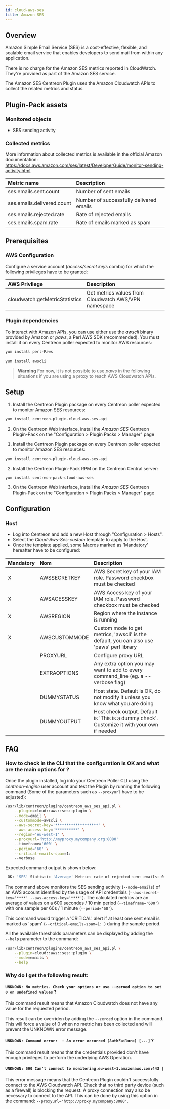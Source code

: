 ```yaml
---
id: cloud-aws-ses
title: Amazon SES
---
```


## Overview

Amazon Simple Email Service (SES) is a cost-effective, flexible, and scalable
email service that enables developers to send mail from within any application.

There is no charge for the Amazon SES metrics reported in CloudWatch. They're 
provided as part of the Amazon SES service.

The Amazon SES Centreon Plugin uses the Amazon Cloudwatch APIs to collect the
related metrics and status.

## Plugin-Pack assets

### Monitored objects

* SES sending activity

### Collected metrics 

More information about collected metrics is available in the official Amazon 
documentation:
https://docs.aws.amazon.com/ses/latest/DeveloperGuide/monitor-sending-activity.html

<!--DOCUSAURUS_CODE_TABS-->

<!--Ses-Emails-->

| Metric name                 | Description                                                                                  
|:--------------------------- | :----------------------------------------|
| ses.emails.sent.count       | Number of sent emails                    |
| ses.emails.delivered.count  | Number of successfully delivered emails  |
| ses.emails.rejected.rate    | Rate of rejected emails                  |
| ses.emails.spam.rate        | Rate of emails marked as spam            |

<!--END_DOCUSAURUS_CODE_TABS-->

## Prerequisites

### AWS Configuration

Configure a service account (*access/secret keys* combo) for which the following privileges have to be granted:

| AWS Privilege                  | Description                                             |
|:-------------------------------|:------------------------------------------------------- |
| cloudwatch:getMetricStatistics | Get metrics values from Cloudwatch AWS/VPN namespace    |

### Plugin dependencies

To interact with Amazon APIs, you can use either use the *awscli* binary
provided by Amazon or *paws*, a Perl AWS SDK (recommended). 
You must install it on every Centreon poller expected to monitor AWS resources: 

<!--DOCUSAURUS_CODE_TABS-->

<!--perl-Paws-installation-->

```bash
yum install perl-Paws
```

<!--aws-cli-installation-->

```bash
yum install awscli
```

<!--END_DOCUSAURUS_CODE_TABS-->

> **Warning** For now, it is not possible to use *paws* in the following situations if you are using a proxy to reach AWS Cloudwatch APIs. 

## Setup 

<!--DOCUSAURUS_CODE_TABS-->

<!--Online IMP Licence & IT-100 Editions-->

1. Install the Centreon Plugin package on every Centreon poller expected to monitor Amazon SES resources:

```bash
yum install centreon-plugin-cloud-aws-ses-api
```

2. On the Centreon Web interface, install the *Amazon SES* Centreon Plugin-Pack on the "Configuration > Plugin Packs > Manager" page


<!--Offline IMP License-->

1. Install the Centreon Plugin package on every Centreon poller expected to monitor Amazon SES resources:

```bash
yum install centreon-plugin-cloud-aws-ses-api
```

2. Install the Centreon Plugin-Pack RPM on the Centreon Central server:

```bash
yum install centreon-pack-cloud-aws-ses
```

3. On the Centreon Web interface, install the *Amazon SES* Centreon Plugin-Pack on the "Configuration > Plugin Packs > Manager" page

<!--END_DOCUSAURUS_CODE_TABS-->

## Configuration

### Host

* Log into Centreon and add a new Host through "Configuration > Hosts". 
* Select the *Cloud-Aws-Ses-custom* template to apply to the Host.
* Once the template applied, some Macros marked as 'Mandatory' hereafter have to be configured:

| Mandatory   | Nom             | Description                                                                                 |
| :---------- | :-------------- | :------------------------------------------------------------------------------------------ |
| X           | AWSSECRETKEY    | AWS Secret key of your IAM role. Password checkbox must be checked                          |
| X           | AWSACESSKEY     | AWS Access key of your IAM role. Password checkbox must be checked                          |
| X           | AWSREGION       | Region where the instance is running                                                        |
| X           | AWSCUSTOMMODE   | Custom mode to get metrics, 'awscli' is the default, you can also use 'paws' perl library   |
|             | PROXYURL        | Configure proxy URL                                                                         |
|             | EXTRAOPTIONS    | Any extra option you may want to add to every command\_line (eg. a --verbose flag)          |
|             | DUMMYSTATUS     | Host state. Default is OK, do not modify it unless you know what you are doing              |
|             | DUMMYOUTPUT     | Host check output. Default is 'This is a dummy check'. Customize it with your own if needed |

## FAQ

### How to check in the CLI that the configuration is OK and what are the main options for ?

Once the plugin installed, log into your Centreon Poller CLI using the
*centreon-engine* user account and test the Plugin by running the following
command (Some of the parameters such as ```--proxyurl``` have to be adjusted):

```bash
/usr/lib/centreon/plugins/centreon_aws_ses_api.pl \
    --plugin=cloud::aws::ses::plugin \
    --mode=email \
    --custommode=awscli \
    --aws-secret-key='*******************' \
    --aws-access-key='**********' \
    --region='eu-west-1' \
    --proxyurl='http://myproxy.mycompany.org:8080'
    --timeframe='600' \
    --period='60' \
    --critical-emails-spam=1:
    --verbose
```

Expected command output is shown below: 

```bash
 OK: 'SES' Statistic 'Average' Metrics rate of rejected sent emails: 0.00, number of emails successfully delivered: 30.00, rate of sent emails marked as spam: 0.00, number of sent emails: 30.00 | 'SES~average#ses.emails.rejected.rate'=0;;;; 'SES~average#ses.emails.delivered.count'=30;;;; 'SES~average#ses.emails.spam.rate'=0;;;; 'SES~average#ses.emails.sent.count'=30;;;;
```

The command above monitors the SES sending activity 
(```--mode=emails```) of an AWS account identified by the usage of API 
credentials (```--aws-secret-key='****' --aws-access-key='****'```).
The calculated metrics are an average of values on a 600 secondes / 10 min 
period (```--timeframe='600'```) with one sample per 60s / 1 minute 
(```--period='60'```).

This command would trigger a 'CRITICAL' alert if at least one sent email is
marked as 'spam' (```--critical-emails-spam=1: ```) during the sample period.

All the available thresholds parameters can be displayed by adding the  
```--help``` parameter to the command:

```bash
/usr/lib/centreon/plugins/centreon_aws_ses_api.pl \
    --plugin=cloud::aws::ses::plugin \
    --mode=emails \
    --help
```

### Why do I get the following result: 

#### ```UNKNOWN: No metrics. Check your options or use --zeroed option to set 0 on undefined values``` ?

This command result means that Amazon Cloudwatch does not have any value for the
requested period.

This result can be overriden by adding the ```--zeroed``` option in the command.
This will force a value of 0 when no metric has been collected and will prevent
the UNKNOWN error message. 

#### ```UNKNOWN: Command error:  - An error occurred (AuthFailure) [...]``` ? 

This command result means that the credentials provided don't have enough
privileges to perform the underlying AWS Operation.


#### ```UNKNOWN: 500 Can't connect to monitoring.eu-west-1.amazonaws.com:443 |```

This error message means that the Centreon Plugin couldn't successfully connect 
to the AWS Cloudwatch API. Check that no third party device (such as a firewall)
is blocking the request. A proxy connection may also be necessary to connect to
the API. This can be done by using this option in the command: 
```--proxyurl='http://proxy.mycompany:8080'```.